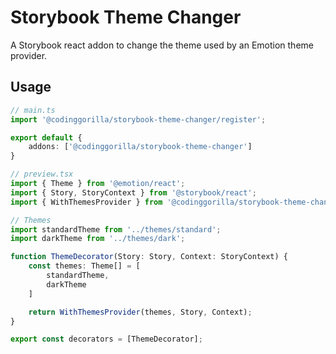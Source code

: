 # Storybook Theme Changer

A Storybook react addon to change the theme used by an Emotion theme provider.

## Usage

```typescript
// main.ts
import '@codinggorilla/storybook-theme-changer/register';

export default {
    addons: ['@codinggorilla/storybook-theme-changer']
}
```

```typescript
// preview.tsx
import { Theme } from '@emotion/react';
import { Story, StoryContext } from '@storybook/react';
import { WithThemesProvider } from '@codinggorilla/storybook-theme-changer';

// Themes
import standardTheme from '../themes/standard';
import darkTheme from '../themes/dark';

function ThemeDecorator(Story: Story, Context: StoryContext) {
    const themes: Theme[] = [
        standardTheme,
        darkTheme
    ]

    return WithThemesProvider(themes, Story, Context);
}

export const decorators = [ThemeDecorator];
```
